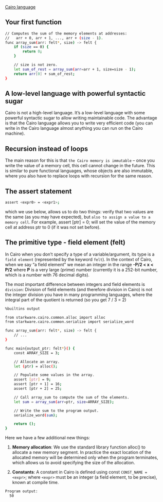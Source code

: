 [Cairo language](https://www.cairo-lang.org/docs/index.html)

## Your first function

```sh
// Computes the sum of the memory elements at addresses:
//   arr + 0, arr + 1, ..., arr + (size - 1).
func array_sum(arr: felt*, size) -> felt {
    if (size == 0) {
        return 0;
    }

    // size is not zero.
    let sum_of_rest = array_sum(arr=arr + 1, size=size - 1);
    return arr[0] + sum_of_rest;
}
```

## A low-level language with powerful syntactic sugar

Cairo is not a high-level language. It’s a low-level language with some powerful syntactic sugar to allow writing maintainable code. The advantage is that the Cairo language allows you to write very efficient code (you can write in the Cairo language almost anything you can run on the Cairo machine).

## Recursion instead of loops

The main reason for this is that `the Cairo memory is immutable` – once you write the value of a memory cell, this cell cannot change in the future. This is similar to pure functional languages, whose objects are also immutable, where you also have to replace loops with recursion for the same reason.

## The assert statement

```sh
assert <expr0> = <expr1>;
```

which we use below, allows us to do two things: verify that two values are the same (as you may have expected), but `also to assign a value to a memory cell`. For example, assert [ptr] = 0; will set the value of the memory cell at address ptr to 0 (if it was not set before).
    
## The primitive type - field element (felt)

In Cairo when you don’t specify a type of a variable/argument, its type is a `field element` (represented by the keyword `felt`). In the context of Cairo, when we say “a field element” we mean an integer in the range **-P/2 < x < P/2** where **P** is a very large (prime) number (currently it is a 252-bit number, which is a number with 76 decimal digits). 

The most important difference between integers and field elements is `division`: Division of field elements (and therefore division in Cairo) is not the integer division you have in many programming languages, where the integral part of the quotient is returned (so you get 7 / 3 = 2)

```sh
%builtins output

from starkware.cairo.common.alloc import alloc
from starkware.cairo.common.serialize import serialize_word

func array_sum(arr: felt*, size) -> felt {
    // ...
}

func main{output_ptr: felt*}() {
    const ARRAY_SIZE = 3;

    // Allocate an array.
    let (ptr) = alloc();

    // Populate some values in the array.
    assert [ptr] = 9;
    assert [ptr + 1] = 16;
    assert [ptr + 2] = 25;

    // Call array_sum to compute the sum of the elements.
    let sum = array_sum(arr=ptr, size=ARRAY_SIZE);

    // Write the sum to the program output.
    serialize_word(sum);

    return ();
}
```

Here we have a few additional new things:

1. **Memory allocation**: We use the standard library function alloc() to allocate a new memory segment. In practice the exact location of the allocated memory will be determined only when the program terminates, which allows us to avoid specifying the size of the allocation.

2. **Constants**: A constant in Cairo is defined using const `CONST_NAME = <expr>`; where `<expr>` must be an integer (a field element, to be precise), known at compile time.

```sh
Program output:
  50
```
